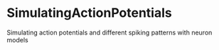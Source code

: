 # SimulatingActionPotentials
Simulating action potentials and different spiking patterns with neuron models
